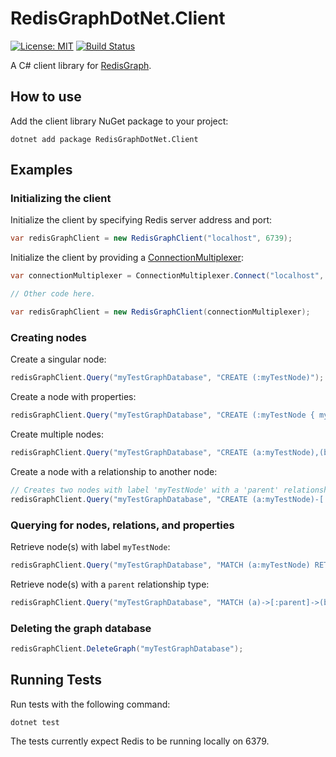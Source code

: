 # RedisGraphDotNet.Client

[![License: MIT](https://img.shields.io/badge/License-MIT-yellow.svg)](https://opensource.org/licenses/MIT)
[![Build Status](https://dev.azure.com/stefangawrys0820/stefangawrys/_apis/build/status/Sgawrys.RedisGraphDotNet.Client?branchName=master)](https://dev.azure.com/stefangawrys0820/stefangawrys/_build/latest?definitionId=1&branchName=master)

A C# client library for [RedisGraph](https://oss.redislabs.com/redisgraph/).

## How to use

Add the client library NuGet package to your project:

`dotnet add package RedisGraphDotNet.Client`

## Examples

### Initializing the client

Initialize the client by specifying Redis server address and port:

```csharp
var redisGraphClient = new RedisGraphClient("localhost", 6739);
```

Initialize the client by providing a [ConnectionMultiplexer](https://stackexchange.github.io/StackExchange.Redis/Basics.html):

```csharp
var connectionMultiplexer = ConnectionMultiplexer.Connect("localhost", 6739);

// Other code here.

var redisGraphClient = new RedisGraphClient(connectionMultiplexer);
```

### Creating nodes

Create a singular node:

```csharp
redisGraphClient.Query("myTestGraphDatabase", "CREATE (:myTestNode)");
```

Create a node with properties:

```csharp
redisGraphClient.Query("myTestGraphDatabase", "CREATE (:myTestNode { myTestProperty: 1 })");
```

Create multiple nodes:

```csharp
redisGraphClient.Query("myTestGraphDatabase", "CREATE (a:myTestNode),(b:myTestNode)");
```

Create a node with a relationship to another node:

```csharp
// Creates two nodes with label 'myTestNode' with a 'parent' relationship type.
redisGraphClient.Query("myTestGraphDatabase", "CREATE (a:myTestNode)-[:parent]->(b:myTestNode)");
```

### Querying for nodes, relations, and properties

Retrieve node(s) with label `myTestNode`:

```csharp
redisGraphClient.Query("myTestGraphDatabase", "MATCH (a:myTestNode) RETURN a");
```

Retrieve node(s) with a `parent` relationship type:

```csharp
redisGraphClient.Query("myTestGraphDatabase", "MATCH (a)->[:parent]->(b) RETURN a,b");
```

### Deleting the graph database

```csharp
redisGraphClient.DeleteGraph("myTestGraphDatabase");
```

## Running Tests

Run tests with the following command:

`dotnet test`

The tests currently expect Redis to be running locally on 6379.

